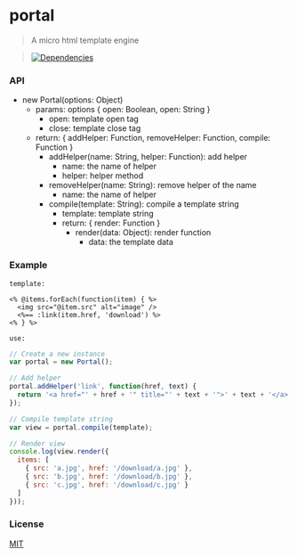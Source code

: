 # portal

>A micro html template engine

>[![Dependencies][david-image]][david-url]

### API

* new Portal(options: Object)
  * params: options { open: Boolean, open: String }
    * open: template open tag
    * close: template close tag
  * return: { addHelper: Function, removeHelper: Function, compile: Function }
    * addHelper(name: String, helper: Function): add helper
      * name: the name of helper
      * helper: helper method
    * removeHelper(name: String): remove helper of the name
      * name: the name of helper
    * compile(template: String): compile a template string
      * template: template string
      * return: { render: Function }
        * render(data: Object): render function
          * data: the template data

### Example

```template:```
```template
<% @items.forEach(function(item) { %>
  <img src="@item.src" alt="image" />
  <%== :link(item.href, 'download') %>
<% } %>
```
```use:```
```js
// Create a new instance
var portal = new Portal();

// Add helper
portal.addHelper('link', function(href, text) {
  return '<a href="' + href + '" title="' + text + '">' + text + '</a>';
});

// Compile template string
var view = portal.compile(template);

// Render view
console.log(view.render({
  items: [
    { src: 'a.jpg', href: '/download/a.jpg' },
    { src: 'b.jpg', href: '/download/b.jpg' },
    { src: 'c.jpg', href: '/download/c.jpg' }
  ]
}));
```

### License

[MIT](LICENSE)

[david-image]: http://img.shields.io/david/nuintun/portal.svg?style=flat-square
[david-url]: https://david-dm.org/nuintun/portal
